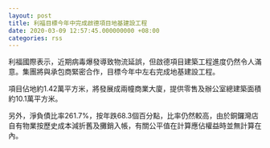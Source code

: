 ```yaml
---
layout: post
title: 利福目標今年中完成啟德項目地基建設工程
date: 2020-03-09 12:57:45.000000000 +08:00
categories: rss
---
```


利福國際表示，近期病毒爆發導致物流延誤，但啟德項目建築工程進度仍然令人滿意。集團將與承包商緊密合作，目標今年中左右完成地基建設工程。

項目佔地約1.42萬平方米，將發展成兩幢商業大廈，提供零售及辦公室總建築面積約10.1萬平方米。

另外，淨負債比率261.7%，按年跌68.3個百分點，比率仍然較高，由於銅鑼灣店自有物業按歷史成本減折舊及攤銷入帳，有關公平值在計算應佔權益時並無計算在內。
